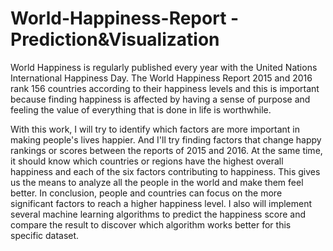 # World-Happiness-Report - Prediction&Visualization
World Happiness is regularly published every year with the United Nations International Happiness Day. The World Happiness Report 2015 and 2016 rank 156 countries according to their happiness levels and this is important because finding happiness is affected by having a sense of purpose and feeling the value of everything that is done in life is worthwhile. 

With this work, I will try to identify which factors are more important in making people's lives happier. And I'll try finding factors that change happy rankings or scores between the reports of 2015 and 2016. At the same time, it should know which countries or regions have the highest overall happiness and each of the six factors contributing to happiness. This gives us the means to analyze all the people in the world and make them feel better. In conclusion, people and countries can focus on the more significant factors to reach a higher happiness level. I also will implement several machine learning algorithms to predict the happiness score and compare the result to discover which algorithm works better for this specific dataset.
